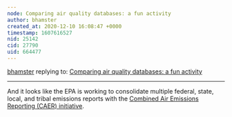 ```yaml
---
node: Comparing air quality databases: a fun activity
author: bhamster
created_at: 2020-12-10 16:08:47 +0000
timestamp: 1607616527
nid: 25142
cid: 27790
uid: 664477
---
```




[bhamster](../profile/bhamster) replying to: [Comparing air quality databases: a fun activity](../notes/bhamster/11-30-2020/comparing-air-quality-databases-a-fun-activity)

----
And it looks like the EPA is working to consolidate multiple federal, state, local, and tribal emissions reports with the [Combined Air Emissions Reporting (CAER) initiative](https://www.epa.gov/e-enterprise/e-enterprise-combined-air-emissions-reporting-caer).
